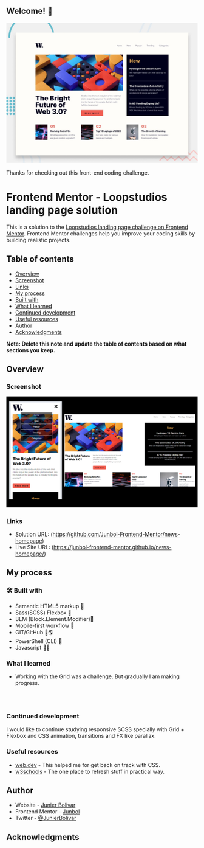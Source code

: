 ## Welcome! 👋

![Design preview for the Loopstudios landing page coding challenge](./design/desktop-preview.jpg)

Thanks for checking out this front-end coding challenge.

# Frontend Mentor - Loopstudios landing page solution

This is a solution to the [Loopstudios landing page challenge on Frontend Mentor](https://www.frontendmentor.io/challenges/loopstudios-landing-page-N88J5Onjw). Frontend Mentor challenges help you improve your coding skills by building realistic projects.

## Table of contents

- [Overview](#overview)
- [Screenshot](#screenshot)
- [Links](#links)
- [My process](#my-process)
- [Built with](#built-with)
- [What I learned](#what-i-learned)
- [Continued development](#continued-development)
- [Useful resources](#useful-resources)
- [Author](#author)
- [Acknowledgments](#acknowledgments)

**Note: Delete this note and update the table of contents based on what sections you keep.**

## Overview

### Screenshot

![](./assets/images/screenshot.jpg)

### Links

- Solution URL: (https://github.com/Junbol-Frontend-Mentor/news-homepage)
- Live Site URL: (https://junbol-frontend-mentor.github.io/news-homepage/)

## My process

### 🛠 Built with

- Semantic HTML5 markup 🧾
- Sass(SCSS) Flexbox 🎨
- BEM (Block.Element.Modifier)🧾
- Mobile-first workflow 📱
- GIT/GitHub 🧾🌎
- PowerShell (CLI) 🧾
- Javascript 🤖🚀

### What I learned

- Working with the Grid was a challenge. But gradually I am making progress.

```



```

### Continued development

I would like to continue studying responsive SCSS specially with Grid + Flexbox and CSS animation, transitions and FX like parallax.

### Useful resources

- [web.dev](https://web.dev/learn/css) - This helped me for get back on track with CSS.
- [w3schools](https://www.w3schools.com/css/default.asp) - The one place to refresh stuff in practical way.

## Author

- Website - [Junier Bolivar](https://www.bolivarcreativedesign.com)
- Frontend Mentor - [Junbol](https://www.frontendmentor.io/profile/Junbol)
- Twitter - [@JunierBolivar](https://www.twitter.com/@JunierBolivar)

## Acknowledgments
